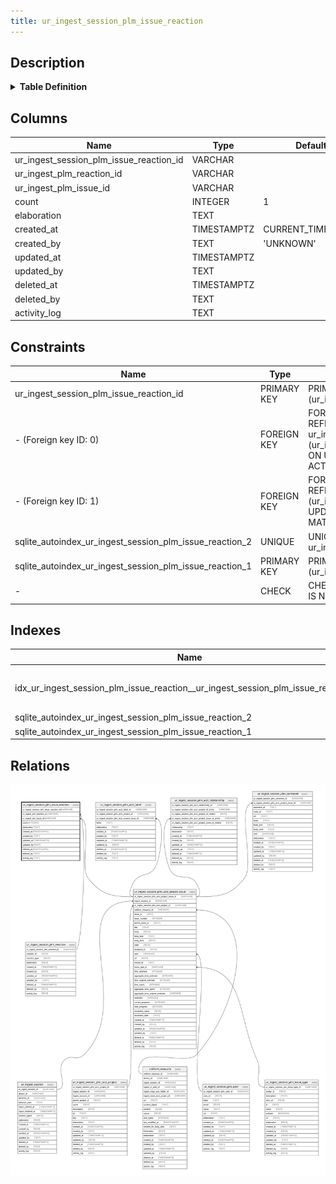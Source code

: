 ```yaml
---
title: ur_ingest_session_plm_issue_reaction
---
```


## Description

<details>
<summary><strong>Table Definition</strong></summary>

```sql
CREATE TABLE "ur_ingest_session_plm_issue_reaction" (
    "ur_ingest_session_plm_issue_reaction_id" VARCHAR PRIMARY KEY NOT NULL,
    "ur_ingest_plm_reaction_id" VARCHAR NOT NULL,
    "ur_ingest_plm_issue_id" VARCHAR NOT NULL,
    "count" INTEGER NOT NULL DEFAULT 1,
    "elaboration" TEXT CHECK(json_valid(elaboration) OR elaboration IS NULL),
    "created_at" TIMESTAMPTZ DEFAULT CURRENT_TIMESTAMP,
    "created_by" TEXT DEFAULT 'UNKNOWN',
    "updated_at" TIMESTAMPTZ,
    "updated_by" TEXT,
    "deleted_at" TIMESTAMPTZ,
    "deleted_by" TEXT,
    "activity_log" TEXT,
    FOREIGN KEY("ur_ingest_plm_reaction_id") REFERENCES "ur_ingest_session_plm_reaction"("ur_ingest_session_plm_reaction_id"),
    FOREIGN KEY("ur_ingest_plm_issue_id") REFERENCES "ur_ingest_session_plm_acct_project_issue"("ur_ingest_session_plm_acct_project_issue_id"),
    UNIQUE("ur_ingest_plm_issue_id", "ur_ingest_plm_reaction_id")
)
```

</details>

## Columns

| Name                                    | Type        | Default           | Nullable | Parents                                                                                                                           | Comment                                                 |
| --------------------------------------- | ----------- | ----------------- | -------- | --------------------------------------------------------------------------------------------------------------------------------- | ------------------------------------------------------- |
| ur_ingest_session_plm_issue_reaction_id | VARCHAR     |                   | false    |                                                                                                                                   | {"isSqlDomainZodDescrMeta":true,"isVarChar":true}       |
| ur_ingest_plm_reaction_id               | VARCHAR     |                   | false    | [ur_ingest_session_plm_reaction](/surveilr/reference/db/surveilr-state-schema/ur_ingest_session_plm_reaction)                     | {"isSqlDomainZodDescrMeta":true,"isVarChar":true}       |
| ur_ingest_plm_issue_id                  | VARCHAR     |                   | false    | [ur_ingest_session_plm_acct_project_issue](/surveilr/reference/db/surveilr-state-schema/ur_ingest_session_plm_acct_project_issue) | {"isSqlDomainZodDescrMeta":true,"isVarChar":true}       |
| count                                   | INTEGER     | 1                 | false    |                                                                                                                                   |                                                         |
| elaboration                             | TEXT        |                   | true     |                                                                                                                                   | {"isSqlDomainZodDescrMeta":true,"isJsonText":true}      |
| created_at                              | TIMESTAMPTZ | CURRENT_TIMESTAMP | true     |                                                                                                                                   |                                                         |
| created_by                              | TEXT        | 'UNKNOWN'         | true     |                                                                                                                                   |                                                         |
| updated_at                              | TIMESTAMPTZ |                   | true     |                                                                                                                                   |                                                         |
| updated_by                              | TEXT        |                   | true     |                                                                                                                                   |                                                         |
| deleted_at                              | TIMESTAMPTZ |                   | true     |                                                                                                                                   |                                                         |
| deleted_by                              | TEXT        |                   | true     |                                                                                                                                   |                                                         |
| activity_log                            | TEXT        |                   | true     |                                                                                                                                   | {"isSqlDomainZodDescrMeta":true,"isJsonSqlDomain":true} |

## Constraints

| Name                                                    | Type        | Definition                                                                                                                                                                                |
| ------------------------------------------------------- | ----------- | ----------------------------------------------------------------------------------------------------------------------------------------------------------------------------------------- |
| ur_ingest_session_plm_issue_reaction_id                 | PRIMARY KEY | PRIMARY KEY (ur_ingest_session_plm_issue_reaction_id)                                                                                                                                     |
| - (Foreign key ID: 0)                                   | FOREIGN KEY | FOREIGN KEY (ur_ingest_plm_issue_id) REFERENCES ur_ingest_session_plm_acct_project_issue (ur_ingest_session_plm_acct_project_issue_id) ON UPDATE NO ACTION ON DELETE NO ACTION MATCH NONE |
| - (Foreign key ID: 1)                                   | FOREIGN KEY | FOREIGN KEY (ur_ingest_plm_reaction_id) REFERENCES ur_ingest_session_plm_reaction (ur_ingest_session_plm_reaction_id) ON UPDATE NO ACTION ON DELETE NO ACTION MATCH NONE                  |
| sqlite_autoindex_ur_ingest_session_plm_issue_reaction_2 | UNIQUE      | UNIQUE (ur_ingest_plm_issue_id, ur_ingest_plm_reaction_id)                                                                                                                                |
| sqlite_autoindex_ur_ingest_session_plm_issue_reaction_1 | PRIMARY KEY | PRIMARY KEY (ur_ingest_session_plm_issue_reaction_id)                                                                                                                                     |
| -                                                       | CHECK       | CHECK(json_valid(elaboration) OR elaboration IS NULL)                                                                                                                                     |

## Indexes

| Name                                                                              | Definition                                                                                                                                                                            |
| --------------------------------------------------------------------------------- | ------------------------------------------------------------------------------------------------------------------------------------------------------------------------------------- |
| idx_ur_ingest_session_plm_issue_reaction__ur_ingest_session_plm_issue_reaction_id | CREATE INDEX "idx_ur_ingest_session_plm_issue_reaction__ur_ingest_session_plm_issue_reaction_id" ON "ur_ingest_session_plm_issue_reaction"("ur_ingest_session_plm_issue_reaction_id") |
| sqlite_autoindex_ur_ingest_session_plm_issue_reaction_2                           | UNIQUE (ur_ingest_plm_issue_id, ur_ingest_plm_reaction_id)                                                                                                                            |
| sqlite_autoindex_ur_ingest_session_plm_issue_reaction_1                           | PRIMARY KEY (ur_ingest_session_plm_issue_reaction_id)                                                                                                                                 |

## Relations

![er](../../../../../assets/ur_ingest_session_plm_issue_reaction.svg)
